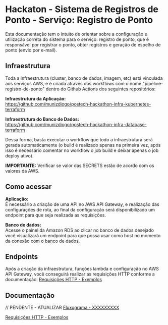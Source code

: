 # Hackaton - Sistema de Registros de Ponto - Serviço: Registro de Ponto

Esta documentação tem o intuito de orientar sobre a configuração e utilização correta do sistema para o serviço: registro de ponto, que é responsável por registrar o ponto, obter registros e geração de espelho de ponto (envio por e-mail).


## Infraestrutura
Toda a infraestrutura (cluster, banco de dados, imagem, etc) está vinculada aos serviços AWS, e é criada através dos workflows com o nome "pipeline-registro-de-ponto" dentro do Github Actions dos seguintes repositórios: 

**Infraestrutura da Aplicação:**  
https://github.com/munizdiogo/postech-hackathon-infra-kubernetes-terraform

**Infraestrutura do Banco de Dados:**  
https://github.com/munizdiogo/postech-hackathon-infra-database-terraform

Dessa forma, basta executar o workflow que todo a infraestrutura será gerada automaticamente (o build é realizado apenas na primeira vez, após isso é necessário comentar no workflow o job build e deixar apenas o job deploy ativo).

**IMPORTANTE:** Verificar se valor das SECRETS estão de acordo com os valores da AWS. 


## Como acessar

**Aplicação:**  
É necessário a criação de uma API no AWS API Gateway, e realização das configurações de rota, ao final da configuração será disponibilizado um endpoint para que seja realizada as requisições. 

**Banco de dados:**  
Acesse o painel da Amazon RDS ao clicar no banco de dados desejado você visualizará um endpoint para que possa usar como host no momento da conexão com o banco de dados.

## Endpoints

Após a criação da infraestrutura, funções lambda e configuração no AWS API Gateway, você conseguirá realizar as requisições HTTP conforme a documentação:
[Requisições HTTP - Exemplos](https://documenter.getpostman.com/view/14275027/2sA35A95nc)


## Documentação

// PENDENTE - ATUALIZAR
[Fluxograma - XXXXXXXXX](https://google.com)

[Requisições HTTP - Exemplos](https://documenter.getpostman.com/view/14275027/2sA35A95nc)
